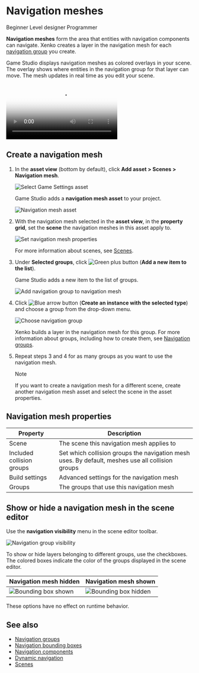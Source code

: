 # Navigation meshes

<span class="label label-doc-level">Beginner</span>
<span class="label label-doc-audience">Level designer</span>
<span class="label label-doc-audience">Programmer</span>

**Navigation meshes** form the area that entities with navigation components can navigate. Xenko creates a layer in the navigation mesh for each [navigation group](navigation-groups.md) you create.

Game Studio displays navigation meshes as colored overlays in your scene. The overlay shows where entities in the navigation group for that layer can move. The mesh updates in real time as you edit your scene.

<p>
<video autoplay loop class="responsive-video" poster="media/withOutlineAE.jpg">
   <source src="media/withOutlineAE.mp4" type="video/mp4">
</video>
</p>

## Create a navigation mesh

1. In the **asset view** (bottom by default), click **Add asset > Scenes > Navigation mesh**.

    ![Select Game Settings asset](media/add-navigation-mesh.png)

    Game Studio adds a **navigation mesh asset** to your project.

    ![Navigation mesh asset](media/navigation-mesh-in-asset-view.png)

2. With the navigation mesh selected in the **asset view**, in the **property grid**, set the **scene** the navigation meshes in this asset apply to.

    ![Set navigation mesh properties](media/navigation-mesh-properties.png)

    For more information about scenes, see [Scenes](scenes.md).

3. Under **Selected groups**, click ![Green plus button](~/manual/game-studio/media/green-plus-icon.png) (**Add a new item to the list**).

    Game Studio adds a new item to the list of groups.

    ![Add navigation group to navigation mesh](media/add-navigation-group-to-navigation-mesh.png)

4. Click ![Blue arrow button](~/manual/game-studio/media/blue-arrow-icon.png) (**Create an instance with the selected type**) and choose a group from the drop-down menu.

    ![Choose navigation group](media/choose-navigation-group-in-navigation-mesh.png)

    Xenko builds a layer in the navigation mesh for this group. For more information about groups, including how to create them, see [Navigation groups](navigation-groups.md).

5. Repeat steps 3 and 4 for as many groups as you want to use the navigation mesh.

    >[!Note]
    >If you want to create a navigation mesh for a different scene, create another navigation mesh asset and select the scene in the asset properties.

## Navigation mesh properties

| Property                  | Description                                                    
|---------------------------|--------------
| Scene                     | The scene this navigation mesh applies to
| Included collision groups | Set which collision groups the navigation mesh uses. By default, meshes use all collision groups
| Build settings            | Advanced settings for the navigation mesh
| Groups                    | The groups that use this navigation mesh

## Show or hide a navigation mesh in the scene editor

Use the **navigation visibility** menu in the scene editor toolbar.

![Navigation group visibility](media/navigation-group-visibility.png)

To show or hide layers belonging to different groups, use the checkboxes. The colored boxes indicate the color of the groups displayed in the scene editor.

| Navigation mesh hidden   | Navigation mesh shown
|--------------------------| ------------
|![Bounding box shown](media/navigation-mesh-invisible.jpg) | ![Bounding box hidden](media/navigation-mesh-visible.jpg)

These options have no effect on runtime behavior.

## See also

* [Navigation groups](navigation-groups.md)
* [Navigation bounding boxes](navigation-bounding-boxes.md)
* [Navigation components](navigation-components.md)
* [Dynamic navigation](dynamic-navigation.md)
* [Scenes](scenes.md)